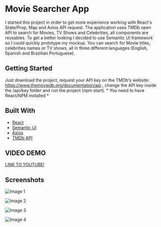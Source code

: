 # Movie Searcher App

I started this project in order to get more experience working with React's State/Prop, Map and Axios API request. The application uses TMDb open API to search for Movies, TV Shows and Celebrities, all components are reusables. To get a better looking I decided to use Semantic UI framework so I could quickly prototype my mockup. You can search for Movie titles, celebrities names or TV shows, all in three different languages (English, Spanish and Brazilian Portuguese). 

## Getting Started

Just download the project, request your API key on the TMDb's website: https://www.themoviedb.org/documentation/api , change the API key inside the /api/key folder and run the project (npm start). * You need to have React/NPM installed * 

## Built With

* [React](https://reactjs.org/)
* [Semantic UI](https://semantic-ui.com/)
* [Axios](http://axios-js.com/)
* [TMDb API](https://www.themoviedb.org/documentation/api)

## VIDEO DEMO

[LINK TO YOUTUBE!](https://www.youtube.com/watch?v=hbkrLfRHlRg&feature=youtu.be)

## Screenshots

![Image 1](https://i.ibb.co/cCwbpHN/image1.png)

![Image 2](https://i.ibb.co/gwGLg5v/image2.png)

![Image 3](https://i.ibb.co/TmD3FBM/image3.png)

![Image 4](https://i.ibb.co/Ms0w70P/image4.png)



